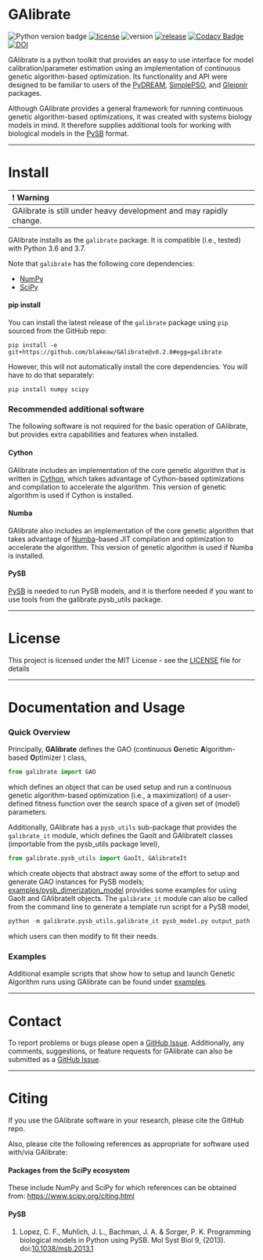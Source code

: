 # GAlibrate

![Python version badge](https://img.shields.io/badge/python-3.6,3.7-blue.svg)
[![license](https://img.shields.io/github/license/blakeaw/GAlibrate.svg)](LICENSE)
![version](https://img.shields.io/badge/version-0.2.0-orange.svg)
[![release](https://img.shields.io/github/release-pre/blakeaw/GAlibrate.svg)](https://github.com/blakeaw/GAlibrate/releases/tag/v0.2.0)
[![Codacy Badge](https://api.codacy.com/project/badge/Grade/6cdd91c06b11458384becb85db9adb15)](https://www.codacy.com/app/blakeaw1102/GAlibrate?utm_source=github.com&amp;utm_medium=referral&amp;utm_content=blakeaw/GAlibrate&amp;utm_campaign=Badge_Grade)
[![DOI](https://zenodo.org/badge/197295657.svg)](https://zenodo.org/badge/latestdoi/197295657)

GAlibrate is a python toolkit that provides an easy to use interface for model calibration/parameter estimation using an implementation of continuous genetic algorithm-based optimization. Its functionality and API were designed to be familiar to users of the [PyDREAM](https://github.com/LoLab-VU/PyDREAM), [SimplePSO](https://github.com/LoLab-VU/ParticleSwarmOptimization), and [Gleipnir](https://github.com/LoLab-VU/Gleipnir) packages.

Although GAlibrate provides a general framework for running continuous
genetic algorithm-based optimizations, it was created with systems biology models in mind. It therefore supplies additional tools for working with biological models in the [PySB](http://pysb.org/) format.


------

# Install

| **! Warning** |
| :--- |
|  GAlibrate is still under heavy development and may rapidly change. |

GAlibrate installs as the `galibrate` package. It is compatible (i.e., tested) with Python 3.6 and 3.7.

Note that `galibrate` has the following core dependencies:
   * [NumPy](http://www.numpy.org/)
   * [SciPy](https://www.scipy.org/)

#### pip install
You can install the latest release of the `galibrate` package using `pip` sourced from the GitHub repo:
```
pip install -e git+https://github.com/blakeaw/GAlibrate@v0.2.0#egg=galibrate
```
However, this will not automatically install the core dependencies. You will have to do that separately:
```
pip install numpy scipy
``` 

### Recommended additional software

The following software is not required for the basic operation of GAlibrate, but provides extra capabilities and features when installed.

#### Cython
GAlibrate includes an implementation of the core genetic algorithm that is written in   [Cython](https://cython.org/), which takes advantage of Cython-based optimizations and compilation to accelerate the algorithm. This version of genetic algorithm is used if Cython is installed.

#### Numba
GAlibrate also includes an implementation of the core genetic algorithm that takes advantage of [Numba](https://numba.pydata.org/)-based JIT compilation and optimization to accelerate the algorithm. This version of genetic algorithm is used if Numba is installed.

#### PySB
[PySB](http://pysb.org/) is needed to run PySB models, and it is therfore needed if you want to use tools from the galibrate.pysb_utils package.

------

# License

This project is licensed under the MIT License - see the [LICENSE](LICENSE) file for details

------

# Documentation and Usage

### Quick Overview
Principally, **GAlibrate** defines the GAO (continuous **G**enetic **A**lgorithm-based **O**ptimizer ) class,
```python
from galibrate import GAO
```
which defines an object that can be used setup and run a continuous genetic algorithm-based optimization (i.e., a maximization) of a user-defined fitness function over the search space of a given set of (model) parameters.

Additionally, GAlibrate has a `pysb_utils` sub-package that provides the
`galibrate_it` module, which defines the GaoIt and GAlibrateIt classes (importable from the pysb_utils package level),
```python
from galibrate.pysb_utils import GaoIt, GAlibrateIt
```  
which create objects that abstract away some of the effort to setup and generate GAO instances for PySB models; [examples/pysb_dimerization_model](./examples/pysb_dimerization_model) provides some
examples for using GaoIt and GAlibrateIt objects. The `galibrate_it` module can also be called from the command line to generate a template run script for a PySB model,
```python
python -m galibrate.pysb_utils.galibrate_it pysb_model.py output_path
```
which users can then modify to fit their needs.

### Examples
Additional example scripts that show how to setup and launch Genetic Algorithm runs using GAlibrate can be found under [examples](./examples).

------

# Contact

To report problems or bugs please open a
[GitHub Issue](https://github.com/blakeaw/GAlibrate/issues). Additionally, any
comments, suggestions, or feature requests for GAlibrate can also be submitted as a
[GitHub Issue](https://github.com/blakeaw/GAlibrate/issues).

------

# Citing

If you use the GAlibrate software in your research, please cite the GitHub repo.

Also, please cite the following references as appropriate for software used with/via GAlibrate:

#### Packages from the SciPy ecosystem

These include NumPy and SciPy for which references can be obtained from:
https://www.scipy.org/citing.html

#### PySB
  1. Lopez, C. F., Muhlich, J. L., Bachman, J. A. & Sorger, P. K. Programming biological models in Python using PySB. Mol Syst Biol 9, (2013). doi:[10.1038/msb.2013.1](dx.doi.org/10.1038/msb.2013.1)
